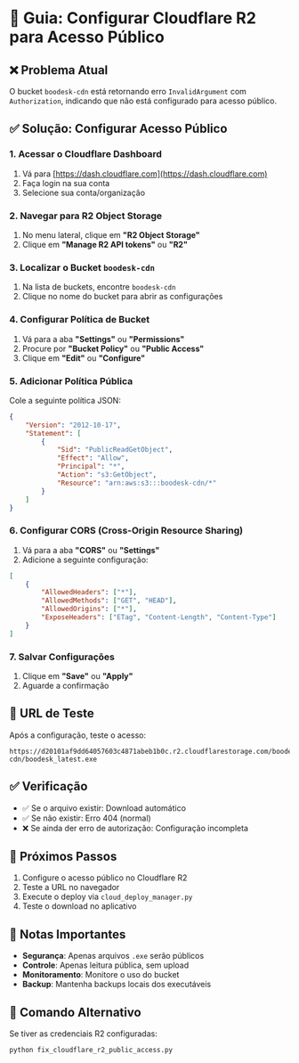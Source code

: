 # 🔧 Guia: Configurar Cloudflare R2 para Acesso Público

## ❌ **Problema Atual**
O bucket `boodesk-cdn` está retornando erro `InvalidArgument` com `Authorization`, indicando que não está configurado para acesso público.

## ✅ **Solução: Configurar Acesso Público**

### **1. Acessar o Cloudflare Dashboard**
1. Vá para [https://dash.cloudflare.com](https://dash.cloudflare.com)
2. Faça login na sua conta
3. Selecione sua conta/organização

### **2. Navegar para R2 Object Storage**
1. No menu lateral, clique em **"R2 Object Storage"**
2. Clique em **"Manage R2 API tokens"** ou **"R2"**

### **3. Localizar o Bucket `boodesk-cdn`**
1. Na lista de buckets, encontre `boodesk-cdn`
2. Clique no nome do bucket para abrir as configurações

### **4. Configurar Política de Bucket**
1. Vá para a aba **"Settings"** ou **"Permissions"**
2. Procure por **"Bucket Policy"** ou **"Public Access"**
3. Clique em **"Edit"** ou **"Configure"**

### **5. Adicionar Política Pública**
Cole a seguinte política JSON:

```json
{
    "Version": "2012-10-17",
    "Statement": [
        {
            "Sid": "PublicReadGetObject",
            "Effect": "Allow",
            "Principal": "*",
            "Action": "s3:GetObject",
            "Resource": "arn:aws:s3:::boodesk-cdn/*"
        }
    ]
}
```

### **6. Configurar CORS (Cross-Origin Resource Sharing)**
1. Vá para a aba **"CORS"** ou **"Settings"**
2. Adicione a seguinte configuração:

```json
[
    {
        "AllowedHeaders": ["*"],
        "AllowedMethods": ["GET", "HEAD"],
        "AllowedOrigins": ["*"],
        "ExposeHeaders": ["ETag", "Content-Length", "Content-Type"]
    }
]
```

### **7. Salvar Configurações**
1. Clique em **"Save"** ou **"Apply"**
2. Aguarde a confirmação

## 🔗 **URL de Teste**
Após a configuração, teste o acesso:
```
https://d20101af9dd64057603c4871abeb1b0c.r2.cloudflarestorage.com/boodesk-cdn/boodesk_latest.exe
```

## ✅ **Verificação**
- ✅ Se o arquivo existir: Download automático
- ✅ Se não existir: Erro 404 (normal)
- ❌ Se ainda der erro de autorização: Configuração incompleta

## 🚀 **Próximos Passos**
1. Configure o acesso público no Cloudflare R2
2. Teste a URL no navegador
3. Execute o deploy via `cloud_deploy_manager.py`
4. Teste o download no aplicativo

## 📝 **Notas Importantes**
- **Segurança**: Apenas arquivos `.exe` serão públicos
- **Controle**: Apenas leitura pública, sem upload
- **Monitoramento**: Monitore o uso do bucket
- **Backup**: Mantenha backups locais dos executáveis

## 🔧 **Comando Alternativo**
Se tiver as credenciais R2 configuradas:
```bash
python fix_cloudflare_r2_public_access.py
```



